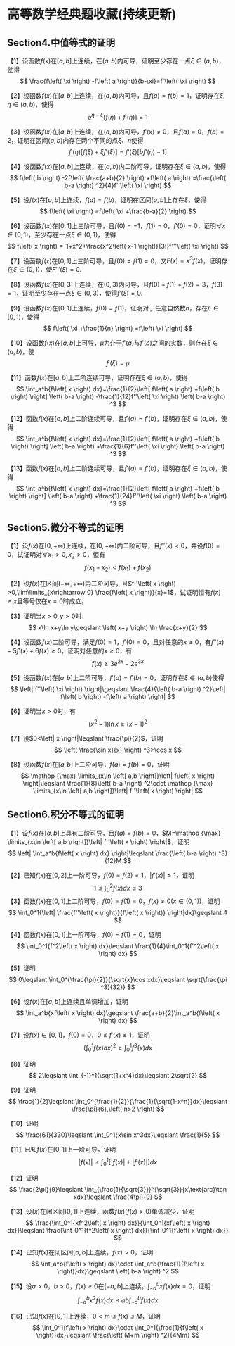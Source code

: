 # 高等数学经典题收藏(持续更新)

## Section4.中值等式的证明

【1】设函数$f\left( x \right)$在$\left[ a,b \right]$上连续，在$\left( a,b \right)$内可导，证明至少存在一点$\xi \in \left( a,b \right)$，使得
$$
\frac{f\left( \xi \right) -f\left( a \right)}{b-\xi}=f'\left( \xi \right)
$$

【2】设函数$f\left( x \right)$在$\left[ a,b \right]$上连续，在$\left( a,b \right)$内可导，且$f\left( a \right) =f\left( b \right) =1$，证明存在$\xi ,\eta \in \left( a,b \right)$，使得
$$
e^{\eta -\xi}\left[ f\left( \eta \right) +f'\left( \eta \right) \right] =1
$$

【3】设函数$f\left( x \right)$在$\left[ a,b \right]$上连续，在$\left( a,b \right)$内可导，$f'\left( x \right) \ne 0$，且$f\left( a \right) =0$，$f\left( b \right) =2$，证明在区间$\left( a,b \right)$内存在两个不同的点$\xi$、$\eta$使得
$$
f'\left( \eta \right) \left[ f\left( \xi \right) +\xi f'\left( \xi \right) \right] =f'\left( \xi \right) \left[ bf'\left( \eta \right) -1 \right]
$$

【4】设函数$f\left( x \right)$在$\left[ a,b \right]$上连续，在$\left( a,b \right)$内二阶可导，证明存在$\xi \in \left( a,b \right)$，使得
$$
f\left( b \right) -2f\left( \frac{a+b}{2} \right) +f\left( a \right) =\frac{\left( b-a \right) ^2}{4}f''\left( \xi \right)
$$

【5】设$f\left( x \right)$在$\left[ a,b \right]$上连续，$f\left( a \right) =f\left( b \right)$，证明在区间$\left[ a,b \right]$上存在$\xi$，使得
$$
f\left( \xi \right) =f\left( \xi +\frac{b-a}{2} \right)
$$

【6】设函数$f\left( x \right)$在$\left[ 0,1 \right]$上三阶可导，且$f\left( 0 \right) =-1$，$f\left( 1 \right) =0$，$f'\left( 0 \right) =0$，证明$\forall x\in \left( 0,1 \right)$，至少存在一点$\xi \in \left( 0,1 \right)$，使得
$$
f\left( x \right) =-1+x^2+\frac{x^2\left( x-1 \right)}{3!}f'''\left( \xi \right)
$$

【7】设函数$f\left( x \right)$在$\left[ 0,1 \right]$上三阶可导，且$f\left( 0 \right) =f\left( 1 \right) =0$，又$F\left( x \right) =x^3f\left( x \right)$，证明存在$\xi \in \left( 0,1 \right)$，使$F'''\left( \xi \right) =0$.

【8】设函数$f\left( x \right)$在$\left[ 0,3 \right]$上连续，在$\left( 0,3 \right)$内可导，且$f\left( 0 \right) +f\left( 1 \right) +f\left( 2 \right) =3$，$f\left( 3 \right) =1$，证明至少存在一点$\xi \in \left( 0,3 \right)$，使得$f'\left( \xi \right) =0$.

【9】设函数$f\left( x \right)$在$\left[ 0,1 \right]$上连续，$f\left( 0 \right) =f\left( 1 \right)$，证明对于任意自然数$n$，存在$\xi \in \left[ 0,1 \right)$，使得
$$
f\left( \xi +\frac{1}{n} \right) =f\left( \xi \right)
$$

【10】设函数$f\left( x \right)$在$\left[ a,b \right]$上可导，$\mu$为介于$f'\left( a \right)$与$f'\left( b \right)$之间的实数，则存在$\xi \in \left( a,b \right)$，使
$$
f'\left( \xi \right) =\mu
$$

【11】函数$f\left( x \right)$在$\left[ a,b \right]$上二阶连续可导，证明存在$\xi \in \left( a,b \right)$，使得
$$
\int_a^b{f\left( x \right) dx}=\frac{1}{2}\left[ f\left( a \right) +f\left( b \right) \right] \left( b-a \right) -\frac{1}{12}f''\left( \xi \right) \left( b-a \right) ^3
$$

【12】函数$f\left( x \right)$在$\left[ a,b \right]$上二阶连续可导，且$f'\left( a \right) =f'\left( b \right)$，证明存在$\xi \in \left( a,b \right)$，使得
$$
\int_a^b{f\left( x \right) dx}=\frac{1}{2}\left[ f\left( a \right) +f\left( b \right) \right] \left( b-a \right) +\frac{1}{6}f''\left( \xi \right) \left( b-a \right) ^3
$$

【13】函数$f\left( x \right)$在$\left[ a,b \right]$上二阶连续可导，且$f'\left( a \right) =f'\left( b \right)$，证明存在$\xi \in \left( a,b \right)$，使得
$$
\int_a^b{f\left( x \right) dx}=\frac{1}{2}\left[ f\left( a \right) +f\left( b \right) \right] \left( b-a \right) +\frac{1}{24}f''\left( \xi \right) \left( b-a \right) ^3
$$

## Section5.微分不等式的证明

【1】设$f\left( x \right)$在$\left[ 0,+\infty \right)$上连续，在$\left( 0,+\infty \right)$内二阶可导，且$f''\left( x \right) <0$，并设$f\left( 0 \right) =0$，试证明对$\forall x_1>0,x_2>0$，恒有
$$
f\left( x_1+x_2 \right) <f\left( x_1 \right) +f\left( x_2 \right)
$$

【2】设$f\left( x \right)$在区间$\left( -\infty ,+\infty \right)$内二阶可导，且$f''\left( x \right) >0,\lim\limits_{x\rightarrow 0} \frac{f\left( x \right)}{x}=1$，试证明恒有$f\left( x \right) \geqslant x$且等号仅在$x=0$时成立。

【3】证明当$x>0,y>0$时，
$$
x\ln x+y\ln y\geqslant \left( x+y \right) \ln \frac{x+y}{2}
$$

【4】设函数$f\left( x \right)$二阶可导，满足$f\left( 0 \right) =1$，$f'\left( 0 \right) =0$，且对任意的$x\geqslant 0$，有$f''\left( x \right) -5f'\left( x \right) +6f\left( x \right) \geqslant 0$，证明对任意的$x\geqslant 0$，有
$$
f\left( x \right) \geqslant 3e^{2x}-2e^{3x}
$$

【5】设函数$f\left( x \right)$在$\left[ a,b \right]$上二阶可导，$f'\left( a \right) =f'\left( b \right) =0$，证明存在$\xi \in \left( a,b \right)$使得
$$
\left| f''\left( \xi \right) \right|\geqslant \frac{4}{\left( b-a \right) ^2}\left| f\left( b \right) -f\left( a \right) \right|
$$

【6】证明当$x>0$时，有
$$
\left( x^2-1 \right) \ln x\geqslant \left( x-1 \right) ^2
$$

【7】设$0<\left| x \right|\leqslant \frac{\pi}{2}$，证明
$$
\left( \frac{\sin x}{x} \right) ^3>\cos x
$$

【8】设函数$f\left( x \right)$在$\left[ a,b \right]$上二阶可导，$f\left( a \right) =f\left( b \right) =0$，证明
$$
\mathop {\max} \limits_{x\in \left[ a,b \right]}\left| f\left( x \right) \right|\leqslant \frac{1}{8}\left( b-a \right) ^2\cdot \mathop {\max} \limits_{x\in \left[ a,b \right]}\left| f''\left( x \right) \right|
$$

## Section6.积分不等式的证明

【1】设$f\left( x \right)$在$\left[ a,b \right]$上具有二阶可导，且$f\left( a \right) =f\left( b \right) =0$，$M=\mathop {\max} \limits_{x\in \left[ a,b \right]}\left| f''\left( x \right) \right|$，证明
$$
\left| \int_a^b{f\left( x \right) dx} \right|\leqslant \frac{\left( b-a \right) ^3}{12}M
$$

【2】已知$f\left( x \right)$在$\left[ 0,2 \right]$上一阶可导，$f\left( 0 \right) =f\left( 2 \right) =1$，$\left| f'\left( x \right) \right|\leqslant 1$，证明
$$
1\leqslant \int_0^2{f\left( x \right) dx}\leqslant 3
$$
【3】函数$f\left( x \right)$在$\left[ 0,1 \right]$上二阶可导，$f\left( 0 \right) =f\left( 1 \right) =0$，$f\left( x \right) \ne 0\left( x\in \left( 0,1 \right) \right)$，证明
$$
\int_0^1{\left| \frac{f''\left( x \right)}{f\left( x \right)} \right|dx}\geqslant 4
$$

【4】函数$f\left( x \right)$在$\left[ 0,1 \right]$上一阶可导，$f\left( 0 \right) =f\left( 1 \right) =0$，证明
$$
\int_0^1{f^2\left( x \right) dx}\leqslant \frac{1}{4}\int_0^1{f'^2\left( x \right) dx}
$$

【5】证明
$$
0\leqslant \int_0^{\frac{\pi}{2}}{\sqrt{x}\cos xdx}\leqslant \sqrt{\frac{\pi ^3}{32}}
$$

【6】设$f\left( x \right)$在$\left[ a,b \right]$上连续且单调增加，证明
$$
\int_a^b{xf\left( x \right) dx}\geqslant \frac{a+b}{2}\int_a^b{f\left( x \right) dx}
$$

【7】设$f\left( x \right) \in \left[ 0,1 \right]$，$f\left( 0 \right) =0$，$0\leqslant f'\left( x \right) \leqslant 1$，证明
$$
\left( \int_0^1{f\left( x \right) dx} \right) ^2\geqslant \int_0^1{f^3\left( x \right) dx}
$$

【8】证明
$$
2\leqslant \int_{-1}^1{\sqrt{1+x^4}dx}\leqslant 2\sqrt{2}
$$

【9】证明
$$
\frac{1}{2}\leqslant \int_0^{\frac{1}{2}}{\frac{1}{\sqrt{1-x^n}}dx}\leqslant \frac{\pi}{6},\left( n>2 \right)
$$

【10】证明
$$
\frac{61}{330}\leqslant \int_0^1{x\sin x^3dx}\leqslant \frac{1}{5}
$$

【11】已知$f\left( x \right)$在$\left[ 0,1 \right]$上一阶可导，证明
$$
\left| f\left( x \right) \right|\leqslant \int_0^1{\left[ \left| f\left( x \right) \right|+\left| f'\left( x \right) \right| \right] dx}
$$

【12】证明
$$
\frac{2\pi}{9}\leqslant \int_{\frac{1}{\sqrt{3}}}^{\sqrt{3}}{x\text{arc}\tan xdx}\leqslant \frac{4\pi}{9}
$$

【13】设$\left( x \right)$在闭区间$\left[ 0,1 \right]$上连续，函数$f\left( x \right) \left( f\left( x \right) >0 \right)$单调减少，证明
$$
\frac{\int_0^1{xf^2\left( x \right) dx}}{\int_0^1{xf\left( x \right) dx}}\leqslant \frac{\int_0^1{f^2\left( x \right) dx}}{\int_0^1{f\left( x \right) dx}}
$$

【14】已知$f\left( x \right)$在闭区间$\left[ a,b \right]$上连续，$f\left( x \right) >0$，证明
$$
\int_a^b{f\left( x \right) dx}\cdot \int_a^b{\frac{1}{f\left( x \right)}dx}\geqslant \left( b-a \right) ^2
$$

【15】设$a>0$，$b>0$，$f\left( x \right) \geqslant 0$在$\left[ -a,b \right]$上连续，$\int_{-a}^b{xf\left( x \right) dx}=0$，证明
$$
\int_{-a}^b{x^2f\left( x \right) dx}\leqslant ab\int_{-a}^b{f\left( x \right) dx}
$$

【16】已知$f\left( x \right)$在$\left[ 0,1 \right]$上连续，$0<m\leqslant f\left( x \right) \leqslant M$，证明
$$
\int_0^1{f\left( x \right) dx}\cdot \int_0^1{\frac{1}{f\left( x \right)}dx}\leqslant \frac{\left( M+m \right) ^2}{4Mm}
$$
